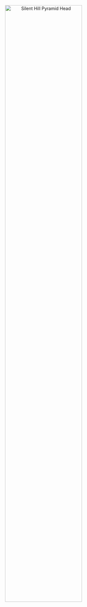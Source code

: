 <div align="center">
  
  <img src="[https://tenor.com/ru/view/silent-hill-gif-26161773](https://tenor.com/bVV2f.gif)" alt="Silent Hill Pyramid Head" width="70%">
</div>
